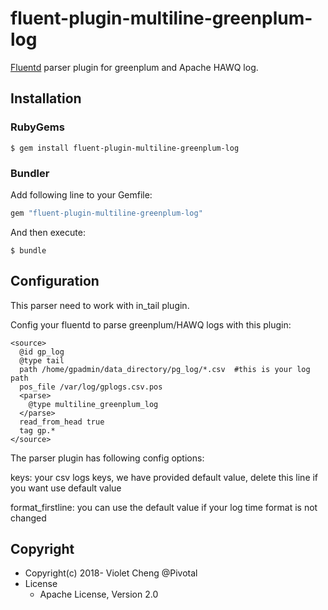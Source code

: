 # fluent-plugin-multiline-greenplum-log

[Fluentd](https://fluentd.org/) parser plugin for greenplum and Apache HAWQ log.

## Installation

### RubyGems

```
$ gem install fluent-plugin-multiline-greenplum-log
```

### Bundler

Add following line to your Gemfile:

```ruby
gem "fluent-plugin-multiline-greenplum-log"
```

And then execute:

```
$ bundle
```

## Configuration

This parser need to work with in_tail plugin.

Config your fluentd to parse greenplum/HAWQ logs with this plugin:

    <source>
      @id gp_log
      @type tail
      path /home/gpadmin/data_directory/pg_log/*.csv  #this is your log path
      pos_file /var/log/gplogs.csv.pos
      <parse>
        @type multiline_greenplum_log   
      </parse>
      read_from_head true
      tag gp.*
    </source>

The parser plugin has following config options:

keys: your csv logs keys, we have provided default value, delete this line if you want use default value

format_firstline: you can use the default value if your log time format is not changed

## Copyright

* Copyright(c) 2018- Violet Cheng @Pivotal
* License
  * Apache License, Version 2.0
